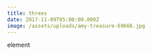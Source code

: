 ```yaml
---
title: threes
date: 2017-11-09T05:00:00.000Z
image: /assets/uploads/amy-treasure-69666.jpg
---
```

element
